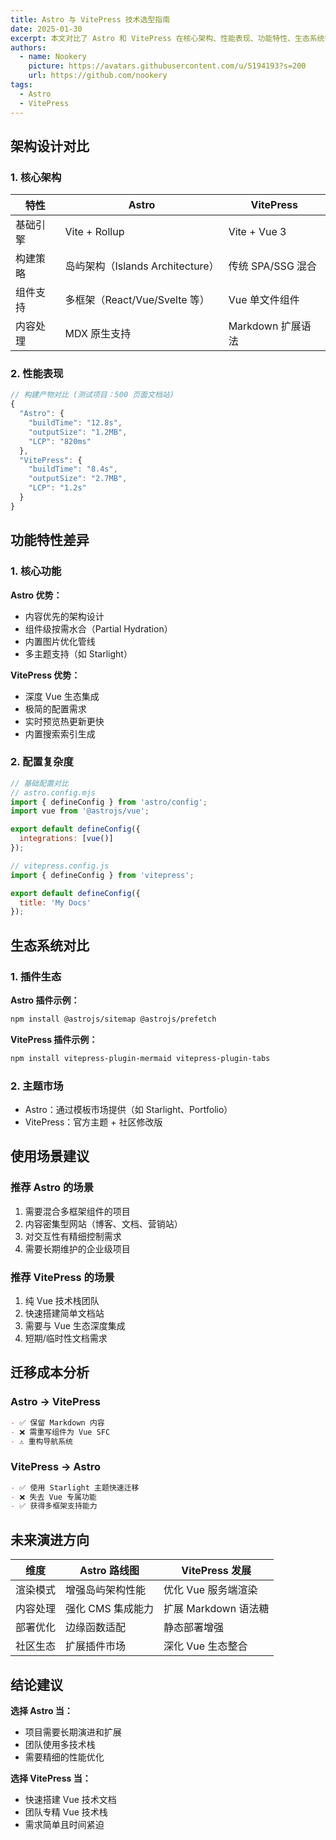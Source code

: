 ```yaml
---
title: Astro 与 VitePress 技术选型指南
date: 2025-01-30
excerpt: 本文对比了 Astro 和 VitePress 在核心架构、性能表现、功能特性、生态系统等方面的差异，并提供了使用场景建议和迁移成本分析。
authors:
  - name: Nookery
    picture: https://avatars.githubusercontent.com/u/5194193?s=200
    url: https://github.com/nookery
tags:
  - Astro
  - VitePress
---
```


## 架构设计对比

### 1. 核心架构

| 特性     | Astro                            | VitePress         |
| -------- | -------------------------------- | ----------------- |
| 基础引擎 | Vite + Rollup                    | Vite + Vue 3      |
| 构建策略 | 岛屿架构（Islands Architecture） | 传统 SPA/SSG 混合 |
| 组件支持 | 多框架（React/Vue/Svelte 等）    | Vue 单文件组件    |
| 内容处理 | MDX 原生支持                     | Markdown 扩展语法 |

### 2. 性能表现

```javascript
// 构建产物对比 (测试项目：500 页面文档站)
{
  "Astro": {
    "buildTime": "12.8s",
    "outputSize": "1.2MB",
    "LCP": "820ms"
  },
  "VitePress": {
    "buildTime": "8.4s",
    "outputSize": "2.7MB",
    "LCP": "1.2s"
  }
}
```

## 功能特性差异

### 1. 核心功能

**Astro 优势：**

- 内容优先的架构设计
- 组件级按需水合（Partial Hydration）
- 内置图片优化管线
- 多主题支持（如 Starlight）

**VitePress 优势：**

- 深度 Vue 生态集成
- 极简的配置需求
- 实时预览热更新更快
- 内置搜索索引生成

### 2. 配置复杂度

```javascript
// 基础配置对比
// astro.config.mjs
import { defineConfig } from 'astro/config';
import vue from '@astrojs/vue';

export default defineConfig({
  integrations: [vue()]
});

// vitepress.config.js
import { defineConfig } from 'vitepress';

export default defineConfig({
  title: 'My Docs'
});
```

## 生态系统对比

### 1. 插件生态

**Astro 插件示例：**

```bash
npm install @astrojs/sitemap @astrojs/prefetch
```

**VitePress 插件示例：**

```bash
npm install vitepress-plugin-mermaid vitepress-plugin-tabs
```

### 2. 主题市场

- Astro：通过模板市场提供（如 Starlight、Portfolio）
- VitePress：官方主题 + 社区修改版

## 使用场景建议

### 推荐 Astro 的场景

1. 需要混合多框架组件的项目
2. 内容密集型网站（博客、文档、营销站）
3. 对交互性有精细控制需求
4. 需要长期维护的企业级项目

### 推荐 VitePress 的场景

1. 纯 Vue 技术栈团队
2. 快速搭建简单文档站
3. 需要与 Vue 生态深度集成
4. 短期/临时性文档需求

## 迁移成本分析

### Astro → VitePress

```markdown
- ✅ 保留 Markdown 内容
- ❌ 需重写组件为 Vue SFC
- ⚠️ 重构导航系统
```

### VitePress → Astro

```markdown
- ✅ 使用 Starlight 主题快速迁移
- ❌ 失去 Vue 专属功能
- ✅ 获得多框架支持能力
```

## 未来演进方向

| 维度     | Astro 路线图      | VitePress 发展       |
| -------- | ----------------- | -------------------- |
| 渲染模式 | 增强岛屿架构性能  | 优化 Vue 服务端渲染  |
| 内容处理 | 强化 CMS 集成能力 | 扩展 Markdown 语法糖 |
| 部署优化 | 边缘函数适配      | 静态部署增强         |
| 社区生态 | 扩展插件市场      | 深化 Vue 生态整合    |

## 结论建议

**选择 Astro 当：**

- 项目需要长期演进和扩展
- 团队使用多技术栈
- 需要精细的性能优化

**选择 VitePress 当：**

- 快速搭建 Vue 技术文档
- 团队专精 Vue 技术栈
- 需求简单且时间紧迫
